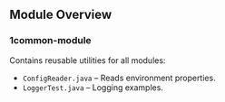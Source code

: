 ## Module Overview

### 1️common-module

Contains reusable utilities for all modules:

- `ConfigReader.java` – Reads environment properties.
- `LoggerTest.java` – Logging examples.
